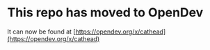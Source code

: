 # This repo has moved to OpenDev

It can now be found at [https://opendev.org/x/cathead](https://opendev.org/x/cathead)
